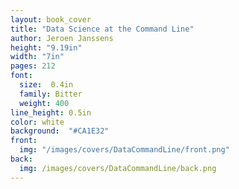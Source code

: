 ```yaml
---
layout: book_cover
title: "Data Science at the Command Line"
author: Jeroen Janssens
height: "9.19in"
width: "7in"
pages: 212
font:
  size:  0.4in
  family: Bitter
  weight: 400
line_height: 0.5in
color: white
background:  "#CA1E32"
front:
  img: "/images/covers/DataCommandLine/front.png"
back:
  img: /images/covers/DataCommandLine/back.png
---
```

